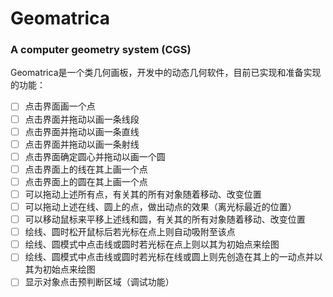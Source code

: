 # Geomatrica

### A computer geometry system (CGS)

Geomatrica是一个类几何画板，开发中的动态几何软件，目前已实现和准备实现的功能：

- [ ] 点击界面画一个点
- [ ] 点击界面并拖动以画一条线段
- [ ] 点击界面并拖动以画一条直线
- [ ] 点击界面并拖动以画一条射线
- [ ] 点击界面确定圆心并拖动以画一个圆
- [ ] 点击界面上的线在其上画一个点
- [ ] 点击界面上的圆在其上画一个点
- [ ] 可以拖动上述所有点，有关其的所有对象随着移动、改变位置
- [ ] 可以拖动上述在线、圆上的点，做出动点的效果（离光标最近的位置）
- [ ] 可以移动鼠标来平移上述线和圆，有关其的所有对象随着移动、改变位置
- [ ] 绘线、圆时松开鼠标后若光标在点上则自动吸附至该点
- [ ] 绘线、圆模式中点击线或圆时若光标在点上则以其为初始点来绘图
- [ ] 绘线、圆模式中点击线或圆时若光标在线或圆上则先创造在其上的一动点并以其为初始点来绘图
- [ ] 显示对象点击预判断区域（调试功能）